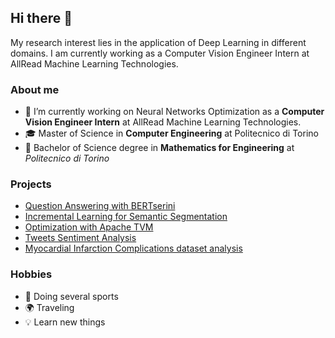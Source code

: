 ## Hi there 👋
My research interest lies in the application of Deep Learning in different domains. 
I am currently working as a Computer Vision Engineer Intern at AllRead Machine Learning Technologies. 

### About me
- 🔭 I’m currently working on Neural Networks Optimization as a __Computer Vision Engineer Intern__ at AllRead Machine Learning Technologies.
- :mortar_board: Master of Science in __Computer Engineering__ at Politecnico di Torino
- :school_satchel: Bachelor of Science degree in __Mathematics for Engineering__ at _Politecnico di Torino_

### Projects
- [Question Answering with BERTserini](https://github.com/riccardobosio/QA)
- [Incremental Learning for Semantic Segmentation](https://github.com/riccardobosio/Incremental-Learning-for-Semantic-Segmentation)
- [Optimization with Apache TVM](https://github.com/riccardobosio/Optimization-with-ApacheTVM)
- [Tweets Sentiment Analysis](https://github.com/riccardobosio/Tweets-Sentiment-Analysis)
- [Myocardial Infarction Complications dataset analysis](https://github.com/riccardobosio/Myocardial-Infarction_Complications-analysis)
          
### Hobbies
- :runner: Doing several sports
- :earth_africa: Traveling
- :bulb: Learn new things

<!--
**riccardobosio/riccardobosio** is a ✨ _special_ ✨ repository because its `README.md` (this file) appears on your GitHub profile.

Here are some ideas to get you started:

- 🔭 I’m currently working on ...
- 🌱 I’m currently learning ...
- 👯 I’m looking to collaborate on ...
- 🤔 I’m looking for help with ...
- 💬 Ask me about ...
- 📫 How to reach me: ...
- 😄 Pronouns: ...
- ⚡ Fun fact: ...
-->
